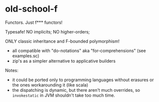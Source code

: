 # old-school-f
Functors. Just f*** functors! 

Typesafe! NO implicits; NO higher-orders;

ONLY classic inheritance and F-bounded polymorphism!

- all compatible with "do-notations" aka "for-comprehensions" (see examples.sc) 
- zip's as a simpler alternative to applicative builders

Notes: 

- it could be ported only to programming languages without erasures or the ones workarounding it (like scala)
- the dispatching is dynamic, but there aren't much overrides, so `invokestatic` in JVM shouldn't take too much time.
